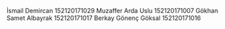 İsmail Demircan 152120171029
Muzaffer Arda Uslu 152120171007
Gökhan Samet Albayrak 152120171017
Berkay Gönenç Göksal 152120171016